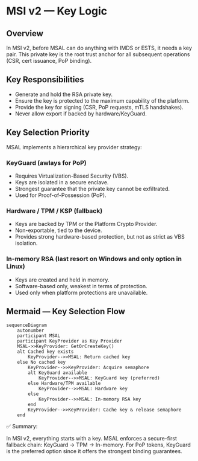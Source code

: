 # MSI v2 — Key Logic

## Overview

In MSI v2, before MSAL can do anything with IMDS or ESTS, it needs a key pair. This private key is the root trust anchor for all subsequent operations (CSR, cert issuance, PoP binding).

## Key Responsibilities

- Generate and hold the RSA private key.
- Ensure the key is protected to the maximum capability of the platform.
- Provide the key for signing (CSR, PoP requests, mTLS handshakes).
- Never allow export if backed by hardware/KeyGuard.

## Key Selection Priority

MSAL implements a hierarchical key provider strategy:

### KeyGuard (awlays for PoP)
- Requires Virtualization-Based Security (VBS).
- Keys are isolated in a secure enclave.
- Strongest guarantee that the private key cannot be exfiltrated.
- Used for Proof-of-Possession (PoP).

### Hardware / TPM / KSP (fallback)

- Keys are backed by TPM or the Platform Crypto Provider.
- Non-exportable, tied to the device.
- Provides strong hardware-based protection, but not as strict as VBS isolation.

### In-memory RSA (last resort on Windows and only option in Linux)

- Keys are created and held in memory.
- Software-based only, weakest in terms of protection.
- Used only when platform protections are unavailable.

## Mermaid — Key Selection Flow

```mermaid
sequenceDiagram
    autonumber
    participant MSAL
    participant KeyProvider as Key Provider
    MSAL->>KeyProvider: GetOrCreateKey()
    alt Cached key exists
        KeyProvider-->>MSAL: Return cached key
    else No cached key
        KeyProvider-->>KeyProvider: Acquire semaphore
        alt KeyGuard available
            KeyProvider-->>MSAL: KeyGuard key (preferred)
        else Hardware/TPM available
            KeyProvider-->>MSAL: Hardware key
        else
            KeyProvider-->>MSAL: In-memory RSA key
        end
        KeyProvider-->>KeyProvider: Cache key & release semaphore
    end
```


✅ Summary:

In MSI v2, everything starts with a key. MSAL enforces a secure-first fallback chain: KeyGuard → TPM → In-memory. For PoP tokens, KeyGuard is the preferred option since it offers the strongest binding guarantees.
